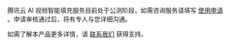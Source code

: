 腾讯云 AI 视频智能填充服务目前处于公测阶段，如需咨询服务请填写 [使用申请](https://cloud.tencent.com/apply/p/e7qjjg2zzu5) 。申请审核通过后，将有专人与您详细沟通。

如需了解本产品更多详情，请 [联系我们](https://cloud.tencent.com/document/product/1531/64572) 获得支持。

